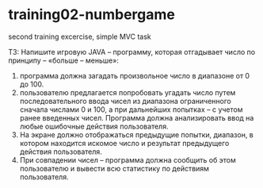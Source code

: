 # training02-numbergame
second training excercise, simple MVC task

ТЗ:
Напишите игровую JAVA – программу, которая отгадывает число по принципу – «больше – меньше»:
1. программа должна загадать произвольное число в диапазоне от 0 до 100.
2. пользователю предлагается попробовать угадать число путем последовательного ввода чисел из диапазона ограниченного сначала числами 0 и 100, а при дальнейших попытках – с учетом ранее введенных чисел. Программа должна
анализировать ввод на любые ошибочные действия пользователя.
3. На экране должно отображаться предыдущие попытки, диапазон, в котором находится искомое число и результат предыдущего действия пользователя.
4. При совпадении чисел – программа должна сообщить об этом пользователю и вывести всю статистику по действиям пользователя.
